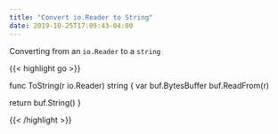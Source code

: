 ```yaml
---
title: "Convert io.Reader to String"
date: 2019-10-25T17:09:43-04:00
---
```


Converting from an `io.Reader` to a `string`

{{< highlight go >}}

func ToString(r io.Reader) string {
  var buf.BytesBuffer
  buf.ReadFrom(r)
  
  return buf.String()
}

{{< /highlight >}}
